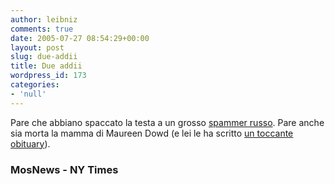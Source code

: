 ```yaml
---
author: leibniz
comments: true
date: 2005-07-27 08:54:29+00:00
layout: post
slug: due-addii
title: Due addii
wordpress_id: 173
categories:
- 'null'
---
```


Pare che abbiano spaccato la testa a un grosso [spammer russo](http://mosnews.com/news/2005/07/25/spammerdead.shtml). Pare anche sia morta la mamma di Maureen Dowd (e lei le ha scritto [un toccante obituary](http://www.nytimes.com/2005/07/24/weekinreview/24dowd.html?ei=5090&en=6242969469862e90&ex=1279857600&adxnnl=1&partner=rssuserland&emc=rss&pagewanted=print&adxnnlx=1122453756-5zDzxgbkDpWmsYPM2flzew)).  



### MosNews - NY Times
